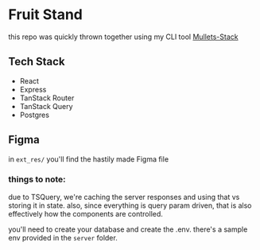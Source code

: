 # Fruit Stand

this repo was quickly thrown together using my CLI tool [Mullets-Stack](https://github.com/denvermullets/mullets-stack)

## Tech Stack

- React
- Express
- TanStack Router
- TanStack Query
- Postgres

## Figma

in `ext_res/` you'll find the hastily made Figma file

### things to note:

due to TSQuery, we're caching the server responses and using that vs storing it in state. also, since everything is query param driven, that is also effectively how the components are controlled.

you'll need to create your database and create the .env. there's a sample env provided in the `server` folder.
